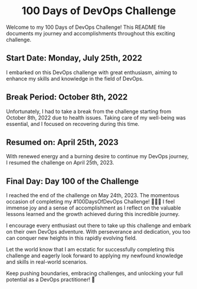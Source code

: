 <h1 align=center> 100 Days of DevOps Challenge </h1>

Welcome to my 100 Days of DevOps Challenge! This README file documents my journey and accomplishments throughout this exciting challenge.

## Start Date: Monday, July 25th, 2022

I embarked on this DevOps challenge with great enthusiasm, aiming to enhance my skills and knowledge in the field of DevOps.

## Break Period: October 8th, 2022

Unfortunately, I had to take a break from the challenge starting from October 8th, 2022 due to health issues. Taking care of my well-being was essential, and I focused on recovering during this time.

## Resumed on: April 25th, 2023

With renewed energy and a burning desire to continue my DevOps journey, I resumed the challenge on April 25th, 2023.

## Final Day: Day 100 of the Challenge

I reached the end of the challenge on May 24th, 2023. The momentous occasion of completing my #100DaysOfDevOps Challenge! 🚀🚀🚀 I feel immense joy and a sense of accomplishment as I reflect on the valuable lessons learned and the growth achieved during this incredible journey.

I encourage every enthusiast out there to take up this challenge and embark on their own DevOps adventure. With perseverance and dedication, you too can conquer new heights in this rapidly evolving field.

Let the world know that I am ecstatic for successfully completing this challenge and eagerly look forward to applying my newfound knowledge and skills in real-world scenarios.

Keep pushing boundaries, embracing challenges, and unlocking your full potential as a DevOps practitioner! 🌟
